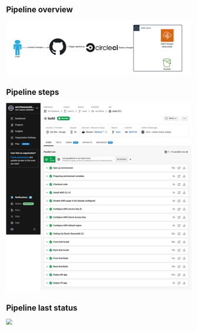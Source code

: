 ## Pipeline overview
![alt text](./pipeline-steps.png)


## Pipeline steps
![](../screencapture-app-circleci-pipelines-github-amrHassanAbdallah-aws-ci-48-workflows-59b6b475-4d4d-4908-b8b9-d8f743d94d76-jobs-51-2021-12-01-18_45_09.png)
## Pipeline last status
![](../pipe-status.png)